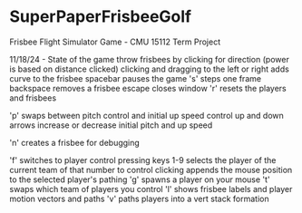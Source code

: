 # SuperPaperFrisbeeGolf
Frisbee Flight Simulator Game - CMU 15112 Term Project

11/18/24 - State of the game
throw frisbees by clicking for direction (power is based on distance clicked)
clicking and dragging to the left or right adds curve to the frisbee
spacebar pauses the game
's' steps one frame
backspace removes a frisbee
escape closes window
'r' resets the players and frisbees

'p' swaps between pitch control and initial up speed control
up and down arrows increase or decrease initial pitch and up speed

'n' creates a frisbee for debugging

'f' switches to player control
pressing keys 1-9 selects the player of the current team of that number to control 
clicking appends the mouse position to the selected player's pathing
'g' spawns a player on your mouse
't' swaps which team of players you control
'l' shows frisbee labels and player motion vectors and paths
'v' paths players into a vert stack formation